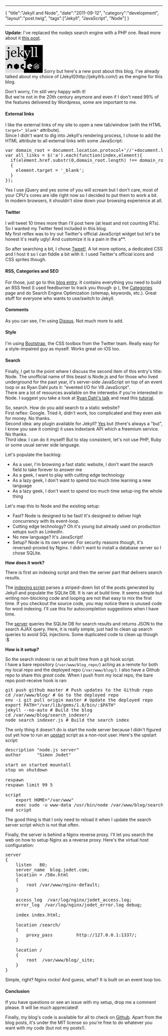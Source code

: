 ***
{
    "title":"Jekyll and Node",
    "date":"2011-09-12",
    "category":"development",
    "layout":"post.twig",
    "tags":["Jekyll", "JavaScript", "Node"]
}
***

**Update**: I've replaced the nodejs search engine with a PHP one. Read more about it [this post](http://blog.jodet.com/back-from-nodejs/).

<img src="/posts/img/2011-09-12-jekyll-and-node/jekyll_node.png" class="post-img float-left"/>
Sorry but here's a new post about this blog. I've already talked about my choice of [Jekyll](http://jekyllrb.com/) as the engine for this blog.

Don't worry, I'm still very happy with it!  
But we're not in the 20th century anymore and even if I don't need 99% of the features delivered by Wordpress, some are important to me.

#### External links
I like the external links of my site to open a new tab/window (with the HTML `target="_blank"` attribute).  
Since I didn't want to dig into Jekyll's rendering process, I chose to add the HTML attribute to all external links with some JavaScript:  

<pre class="prettyprint">
var domain_root = document.location.protocol+'//'+document.location.host;
var all_links = $('a').each(function(index,element){
  if(element.href.substr(0,domain_root.length) !== domain_root)
  {
    element.target = '_blank';
  }
});
</pre>

Yes I use jQuery and yes some of you will scream but I don't care, most of your CPU's cores are idle right now so I decided to put them to work a bit.  
In modern browsers, it shouldn't slow down your browsing experience at all.

#### Twitter
I will tweet 10 times more than I'll post here (at least and not counting RTs). So I wanted my Twitter feed included in this blog.  
My first reflex was to try out Twitter's official JavaScript widget but let's be honest it's really ugly! And customize it is a pain in the a**.

So after searching a bit, I chose [Tweet!](http://tweet.seaofclouds.com/). A lot more options, a dedicated CSS and I host it so I can fiddle a bit with it.  I used Twitter's official icons and CSS sprites though.

#### RSS, Categories and SEO
For those, just go to this [blog entry](http://vitobotta.com/how-to-migrate-from-wordpress-to-jekyll/). It contains everything you need to build an RSS feed (I used feedburner to track you though :p ), the [Categories](http://localhost:4000/categories/index.html) page and do Search Engine Optimization (sitemap, keywords, etc.). Great stuff for everyone who wants to use/switch to Jekyll.

#### Comments
As you can see, I'm using [Disqus](http://disqus.com/). Not much more to add.

#### Style
I'm using [Bootstrap](http://twitter.github.com/bootstrap/), the CSS toolbox from the Twitter team. Really easy for a style-impaired guy as myself. Works great on iOS too.

#### Search
Finally, I get to the point where I discuss the second item of this entry's title: Node. The unofficial name of this beast is Node.js and for those who lived underground for the past year, it's server-side JavaScript on top of an event loop or as Ryan Dahl puts it: "evented I/O for V8 JavaScript".  
There are a lot of resources available on the interwebs if you're interested in Node. I suggest you take a look at [Ryan Dahl's talk](http://www.youtube.com/watch?v=jo_B4LTHi3I) and read this [tutorial](http://nodebeginner.org/).

So, search. How do you add search to a static website?  
First reflex: Google. Tried it, didn't work, too complicated and they even ask for money. No thanks.  
Second idea: any plugin available for Jekyll? [Yes](https://github.com/PascalW/jekyll_indextank) but (there's always a "but", I know you saw it coming) it uses indextank API which a freemium service. No thanks.  
Third idea: I can do it myself! But to stay consistent, let's not use PHP, Ruby or some usual server side language.  

Let's populate the backlog:

* As a user, I'm browsing a fast static website, I don't want the search field to take forever to answer me
* As a geek, I want to play with cutting edge technology
* As a lazy geek, I don't want to spend too much time learning a new language
* As a lazy geek, I don't want to spend too much time setup-ing the whole thing

Let's map this to Node and the existing setup:

* Fast? Node is designed to be fast! It's designed to deliver high concurrency with its event-loop.
* Cutting edge technology? Oh it's young but already used on production setups such as LinkedIn.
* No new language? It's JavaScript!
* Setup? Node is its own server. For security reasons though, it's reversed-proxied by Nginx. I didn't want to install a database server so I chose SQLite.

**How does it work?**

There is first an indexing script and then the server part that delivers search results.

The [indexing script](https://github.com/simonjodet/blog/blob/master/search_indexer/search_indexer.js) parses a striped-down list of the posts generated by Jekyll and populate the SQLite DB. It is ran at build time. It seems simple but writing non-blocking code and looping are not that easy to mix the first time. If you checkout the source code, you may notice there is unused code for word indexing. I'll use this for autocompletion suggestions when I have time.

The [server](https://github.com/simonjodet/blog/blob/master/search/search.js) queries the SQLite DB for search results and returns JSON to the search AJAX query. Here, it is really simple, just had to clean up search queries to avoid SQL injections. Some duplicated code to clean up though :$

**How is it setup?**

So the search indexer is ran at built time from a git hook script.  
I have a bare repository (`/var/www/blog_repo/`) acting as a remote for both my local repo and the deployed repo (`/var/www/blog/`). I also have a Github repo to share this *great* code. When I push from my local repo, the bare repo post-receive hook is ran:

<pre class="prettyprint">
git push github master # Push updates to the Github repo
cd /var/www/blog/ # Go to the deployed repo
env -i git pull origin master # Update the deployed repo
export PATH="/var/lib/gems/1.8/bin/:$PATH"
jekyll --no-auto # Build the blog 
cd /var/www/blog/search_indexer/
node search_indexer.js # Build the search index
</pre>

The only thing it doesn't do is start the node server because I didn't figured out yet how to run an [upstart](http://upstart.ubuntu.com/) script as a non-root user. Here's the upstart script:

<pre class="prettyprint">
description "node.js server"
author      "Simon Jodet"

start on started mountall
stop on shutdown

respawn
respawn limit 99 5

script
    export HOME="/var/www"
    exec sudo -u www-data /usr/bin/node /var/www/blog/search/search.js >> /var/log/node.log 2>&1
end script
</pre>

The good thing is that I only need to reload it when I update the search server script which is not that often.

Finally, the server is behind a Nginx reverse proxy. I'll let you search the web on how to setup Nginx as a reverse proxy. Here's the virtual host configuration:

<pre class="prettyprint">
server
{
    listen   80;
    server_name  blog.jodet.com;
    location = /50x.html
    {
        root /var/www/nginx-default;
    }

    access_log  /var/log/nginx/jodet_access.log;
    error_log  /var/log/nginx/jodet_error.log debug;

    index index.html;

    location /search/
    {
        proxy_pass         http://127.0.0.1:1337/;
    }

    location /
    {
        root  /var/www/blog/_site;
    }
}
</pre>

Simple, right? Nginx rocks! And guess, what? It is built on an event loop too.

#### Conclusion
If you have questions or see an issue with my setup, drop me a comment please. It will be much appreciated!

Finally, my blog's code is available for all to check on [Github](https://github.com/simonjodet/blog). Apart from the blog posts, it's under the MIT license so you're free to do whatever you want with my code (but not my posts!).




